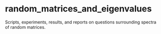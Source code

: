 # random_matrices_and_eigenvalues
Scripts, experiments, results, and reports on questions surrounding spectra of random matrices.
